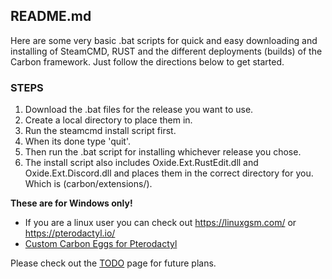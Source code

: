## README.md

Here are some very basic .bat scripts for quick and easy downloading and installing of SteamCMD, RUST and the different deployments (builds) of the Carbon framework. Just follow the directions below to get started.
### STEPS
1. Download the .bat files for the release you want to use.
2. Create a local directory to place them in.
3. Run the steamcmd install script first.
4. When its done type 'quit'.
5. Then run the .bat script for installing whichever release you chose.
6. The install script also includes Oxide.Ext.RustEdit.dll and Oxide.Ext.Discord.dll and places them in the correct directory for you. Which is (carbon/extensions/).

<b>These are for Windows only!</b> 

* If you are a linux user you can check out https://linuxgsm.com/ or https://pterodactyl.io/
* [Custom Carbon Eggs for Pterodactyl](https://github.com/jondpugh/Carbon-Ptero/)

Please check out the [TODO](TODO.md) page for future plans.

